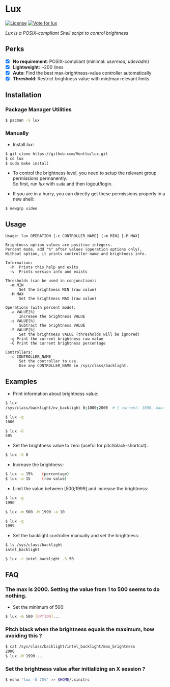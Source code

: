 Lux
===

[![License](https://img.shields.io/badge/license-MIT-blue.svg?style=flat)](https://github.com/Ventto/lux/blob/master/LICENSE)
[![Vote for lux](https://img.shields.io/badge/AUR-Vote_for-yellow.svg)](https://aur.archlinux.org/packages/lux/)

*Lux is a POSIX-compliant Shell script to control brightness*

## Perks

* [x] **No requirement**: POSIX-compliant (minimal: *usermod, udevadm*)
* [x] **Lightweight**: ~200 lines
* [x] **Auto**: Find the best max-brightness-value controller automatically
* [x] **Threshold**: Restrict brightness value with min/max relevant limits

## Installation

### Package Manager Utilities

```bash
$ pacman -S lux
```

### Manually

* Install *lux*:

```bash
$ git clone https://github.com/Ventto/lux.git
$ cd lux
$ sudo make install
```

* To control the brightness level, you need to setup the relevant group permissions
permanently.<br />So first, run *lux* with `sudo` and then logout/login.

* If you are in a hurry, you can directly get these permissions properly in a new shell:

```
$ newgrp video
```

## Usage

```
Usage: lux OPERATION [-c CONTROLLER_NAME] [-m MIN] [-M MAX]

Brightness option values are positive integers.
Percent mode, add "%" after values (operation options only).
Without option, it prints controller name and brightness info.

Information:
  -h  Prints this help and exits
  -v  Prints version info and exists

Thresholds (can be used in conjunction):
  -m MIN
      Set the brightness MIN (raw value)
  -M MAX
      Set the brightness MAX (raw value)

Operations (with percent mode):
  -a VALUE[%]
      Increase the brightness VALUE
  -s VALUE[%]
      Subtract the brightness VALUE
  -S VALUE[%]
      Set the brightness VALUE (thresholds will be ignored)
  -g Print the current brightness raw value
  -G Print the current brightness percentage

Controllers:
  -c CONTROLLER_NAME
      Set the controller to use.
      Use any CONTROLLER_NAME in /sys/class/backlight.
```

## Examples

* Print information about brightness value:

```bash
$ lux
/sys/class/backlight/nv_backlight 0;1000;2000  # { current: 1000, max: 2000 }

$ lux -g
1000

$ lux -G
50%
```

* Set the brightness value to zero (useful for pitchblack-shortcut):

```bash
$ lux -S 0
```

* Increase the brightness:

```bash
$ lux -a 15%    (percentage)
$ lux -a 15     (raw value)
```

* Limit the value between [500;1999] and increase the brightness:

```bash
$ lux -g
1990

$ lux -m 500 -M 1999 -a 10

$ lux -g
1999
```

* Set the backlight controller manually and set the brightness:

```bash
$ ls /sys/class/backlight
intel_backlight

$ lux -c intel_backlight -S 50
```

## FAQ

### The max is 2000. Setting the value from 1 to 500 seems to do nothing.

* Set the minimum of 500:

```bash
$ lux -m 500 [OPTION]...
```

### Pitch black when the brightness equals the maximum, how avoiding this ?

```bash
$ cat /sys/class/backlight/intel_backlight/max_brightness
2000
$ lux -M 1999 ...
```

### Set the brightness value after initializing an X session ?

```bash
$ echo "lux -S 75%" >> $HOME/.xinitrc
```
